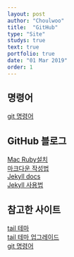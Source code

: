 ```yaml
---
layout: post
author: "Choulwoo"
title:  "GitHub"
type: "Site"
studys: true
text: true
portfolio: true
date: "01 Mar 2019"
order: 1
---
```

## 명령어
[git 명령어](https://wayhome25.github.io/git/2017/04/09/git-06-remote-repository/)<br>

## GitHub 블로그
[Mac Ruby설치](https://smartbase.tistory.com/43)<br>
[마크다운 작성법](https://github.com/chesterhow/tale/)<br>
[Jekyll docs](https://jekyllrb-ko.github.io/docs/installation/)<br>
[Jekyll 사용법](http://lawfully.kr/smart/jekyll.html)<br>

## 참고한 사이트
[tail 테마](https://github.com/chesterhow/tale)<br>
[tail 테마 업그레이드](https://github.com/iamleejihye/iamleejihye.github.io)<br>
[git 명령어](https://wayhome25.github.io/git/2017/04/09/git-06-remote-repository/)<br>
